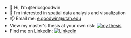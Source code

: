- 👋 Hi, I’m @ericsgoodwin
- 👀 I’m interested in spatial data analysis and visualization
- 📫 Email me: e.goodwin@utah.edu
- View my master's thesis at your own risk: [![my thesis](https://img.shields.io/badge/thesis-proquest-blue)](https://www.proquest.com/pqdtglobal/docview/2877262157/FCAAA35E16704CF5PQ/1?accountid=14677&sourcetype=Dissertations%20&%20Theses)
- Find me on LinkedIn: [![LinkedIn](https://img.shields.io/badge/LinkedIn-blue?logo=linkedin&logoColor=white)](https://www.linkedin.com/in/eric-goodwin0/)

<!---
ericsgoodwin/ericsgoodwin is a ✨ special ✨ repository because its `README.md` (this file) appears on your GitHub profile.
You can click the Preview link to take a look at your changes.
--->
